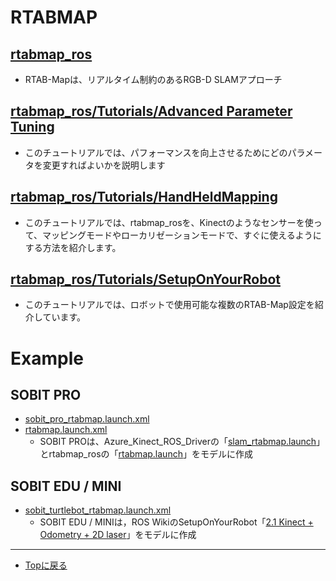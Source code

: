 # RTABMAP

## [rtabmap_ros](http://wiki.ros.org/rtabmap_ros)
- RTAB-Mapは、リアルタイム制約のあるRGB-D SLAMアプローチ

## [rtabmap_ros/Tutorials/Advanced Parameter Tuning](http://wiki.ros.org/rtabmap_ros/Tutorials/Advanced%20Parameter%20Tuning)
- このチュートリアルでは、パフォーマンスを向上させるためにどのパラメータを変更すればよいかを説明します

## [rtabmap_ros/Tutorials/HandHeldMapping](http://wiki.ros.org/rtabmap_ros/Tutorials/HandHeldMapping)
- このチュートリアルでは、rtabmap_rosを、Kinectのようなセンサーを使って、マッピングモードやローカリゼーションモードで、すぐに使えるようにする方法を紹介します。

## [rtabmap_ros/Tutorials/SetupOnYourRobot](http://wiki.ros.org/rtabmap_ros/Tutorials/SetupOnYourRobot)
- このチュートリアルでは、ロボットで使用可能な複数のRTAB-Map設定を紹介しています。

# Example
## SOBIT PRO
- [sobit_pro_rtabmap.launch.xml](sobit_mapping/launch/include/sobit_pro_rtabmap.launch.xml)
- [rtabmap.launch.xml](sobit_mapping/launch/include/rtabmap.launch.xml)
    - SOBIT PROは、Azure_Kinect_ROS_Driverの「[slam_rtabmap.launch](https://github.com/microsoft/Azure_Kinect_ROS_Driver/blob/melodic/launch/slam_rtabmap.launch)」とrtabmap_rosの「[rtabmap.launch](https://github.com/introlab/rtabmap_ros/blob/master/launch/rtabmap.launch)」をモデルに作成

## SOBIT EDU / MINI
- [sobit_turtlebot_rtabmap.launch.xml](sobit_mapping/launch/include/sobit_turtlebot_rtabmap.launch.xml)
    - SOBIT EDU / MINIは，ROS WikiのSetupOnYourRobot「[2.1 Kinect + Odometry + 2D laser](http://wiki.ros.org/rtabmap_ros/Tutorials/SetupOnYourRobot#Kinect_.2B-_Odometry_.2B-_2D_laser)」をモデルに作成


---

- [Topに戻る](https://gitlab.com/TeamSOBITS/sobit_navigation_stack#sobit-navigation-stack)